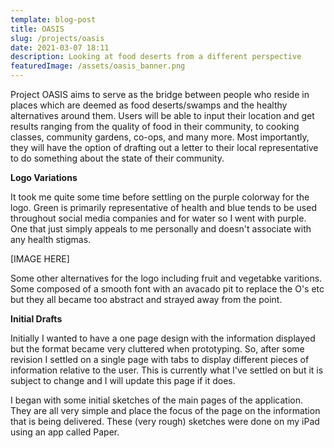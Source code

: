 ```yaml
---
template: blog-post
title: OASIS
slug: /projects/oasis
date: 2021-03-07 18:11
description: Looking at food deserts from a different perspective
featuredImage: /assets/oasis_banner.png
---
```

Project OASIS aims to serve as the bridge between people who reside in places which are deemed as food deserts/swamps and the healthy alternatives around them. Users will be able to input their location and get results ranging from the quality of food in their community, to cooking classes, community gardens, co-ops, and many more. Most importantly, they will have the option of drafting out a letter to their local representative to do something about the state of their community.

**Logo Variations**

It took me quite some time before settling on the purple colorway for the logo. Green is primarily representative of health and blue tends to be used throughout social media companies and for water so I went with purple. One that just simply appeals to me personally and doesn't associate with any health stigmas.

\[IMAGE HERE]

Some other alternatives for the logo including fruit and vegetabke varitions. Some composed of a smooth font with an avacado pit to replace the O's etc but they all became too abstract and strayed away from the point.

**Initial Drafts**

Initially I wanted to have a one page design with the information displayed but the format became very cluttered when prototyping. So, after some revision I settled on a single page with tabs to display different pieces of information relative to the user. This is currently what I've settled on but it is subject to change and I will update this page if it does.

I began with some initial sketches of the main pages of the application. They are all very simple and place the focus of the page on the information that is being delivered. These (very rough) sketches were done on my iPad using an app called Paper.